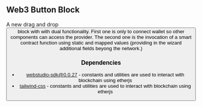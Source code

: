 ## Web3 Button Block

A new drag and drop *<button>* block with with dual functionality. First one is only to connect wallet so other components can access the provider. The second one is the invocation of a smart contract function using static and mapped values (providing in the wizard additional fields beyong the network.)

### Dependencies

- [webstudio-sdk@0.0.27](https://cdn.jsdelivr.net/npm/webstudio-sdk@0.0.27/dist/main.min.js) - constants and utilities are used to interact with blockchain using etherjs
- [tailwind-css](https://cdn.tailwindcss.com) - constants and utilities are used to interact with blockchain using etherjs

